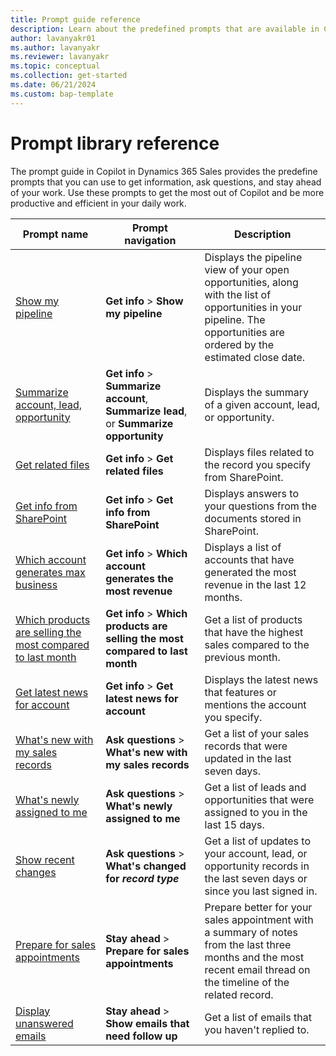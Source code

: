 ```yaml
---
title: Prompt guide reference
description: Learn about the predefined prompts that are available in Copilot in Dynamics 365 Sales.
author: lavanyakr01
ms.author: lavanyakr
ms.reviewer: lavanyakr
ms.topic: conceptual 
ms.collection: get-started 
ms.date: 06/21/2024
ms.custom: bap-template
---
```


# Prompt library reference

The prompt guide in Copilot in Dynamics 365 Sales provides the predefine prompts that you can use to get information, ask questions, and stay ahead of your work. Use these prompts to get the most out of Copilot and be more productive and efficient in your daily work.

| Prompt name | Prompt navigation | Description |
|---------|---------|---------|
| [Show my pipeline](copilot-get-information.md#show-my-pipeline) | **Get info** > **Show my pipeline** | Displays the pipeline view of your open opportunities, along with the list of opportunities in your pipeline. The opportunities are ordered by the estimated close date.  |
| [Summarize account, lead, opportunity](copilot-get-information.md) | **Get info** > **Summarize account**, **Summarize lead**, or **Summarize opportunity** | Displays the summary of a given account, lead, or opportunity. |
| [Get related files](copilot-get-doc-suggestions.md) | **Get info** > **Get related files** | Displays files related to the record you specify from SharePoint. |
| [Get info from SharePoint](copilot-get-doc-suggestions.md) | **Get info** > **Get info from SharePoint** | Displays answers to your questions from the documents stored in SharePoint. |
| [Which account generates max business](copilot-get-information) | **Get info** > **Which account generates the most revenue** | Displays a list of accounts that have generated the most revenue in the last 12 months. |
| [Which products are selling the most compared to last month](copilot-ask-questions.md#which-products-are-selling-the-most-compared-to-last-month) | **Get info** > **Which products are selling the most compared to last month** | Get a list of products that have the highest sales compared to the previous month. |
| [Get latest news for account](copilot-get-information.md#show-the-latest-news-about-an-account) | **Get info** > **Get latest news for account** | Displays the latest news that features or mentions the account you specify.  |
| [What's new with my sales records](copilot-ask-questions.md#whats-new-with-my-sales-records) | **Ask questions** > **What's new with my sales records** | Get a list of your sales records that were updated in the last seven days. |
| [What's newly assigned to me](copilot-ask-questions.md#whats-newly-assigned-to-me) | **Ask questions** > ****What's newly assigned to me**** | Get a list of leads and opportunities that were assigned to you in the last 15 days. |
| [Show recent changes](copilot-ask-questions.md#get-recent-changes) | **Ask questions** > **What's changed for *record type*** | Get a list of updates to your account, lead, or opportunity records in the last seven days or since you last signed in. |
| [Prepare for sales appointments](copilot-stay-ahead.md#prepare-for-upcoming-sales-appointments) | **Stay ahead** >  **Prepare for sales appointments** | Prepare better for your sales appointment with a summary of notes from the last three months and the most recent email thread on the timeline of the related record. |
| [Display unanswered emails](copilot-stay-ahead.md#display-unanswered-emails) | **Stay ahead** >  **Show emails that need follow up** | Get a list of emails that you haven't replied to. |